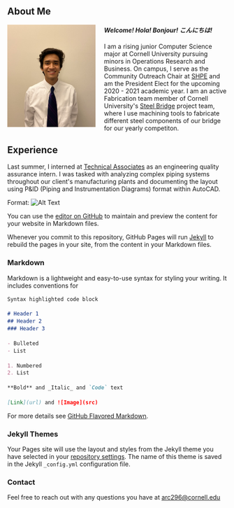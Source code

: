 ## About Me

<img align="left" width="40%" height="40%" src="me_2.jpg" style="margin-right: 20px; margin-bottom: 20px"/>

#### _Welcome! Hola! Bonjour! こんにちは!_

I am a rising junior Computer Science major at Cornell University pursuing minors in Operations Research and Business. On campus, I serve as the Community Outreach Chair at [SHPE](https://www.shpe.cornell.edu/index.html) and am the President Elect for the upcoming 2020 - 2021 academic year. I am an active Fabrication team member of Cornell University's [Steel Bridge](https://steelbridge.engineering.cornell.edu/) project team, where I use machining tools to fabricate different steel components of our bridge for our yearly competiton.

## Experience

Last summer, I interned at [Technical Associates](https://www.technicalassociates.com/) as an engineering quality assurance intern. I was tasked with analyzing complex piping systems throughout our client's manufacturing plants and documenting the layout using P&ID (Piping and Instrumentation Diagrams) format within AutoCAD.



Format: ![Alt Text](url)

You can use the [editor on GitHub](https://github.com/alancaldera/alancaldera/edit/master/index.md) to maintain and preview the content for your website in Markdown files.

Whenever you commit to this repository, GitHub Pages will run [Jekyll](https://jekyllrb.com/) to rebuild the pages in your site, from the content in your Markdown files.

### Markdown

Markdown is a lightweight and easy-to-use syntax for styling your writing. It includes conventions for

```markdown
Syntax highlighted code block

# Header 1
## Header 2
### Header 3

- Bulleted
- List

1. Numbered
2. List

**Bold** and _Italic_ and `Code` text

[Link](url) and ![Image](src)
```

For more details see [GitHub Flavored Markdown](https://guides.github.com/features/mastering-markdown/).

### Jekyll Themes

Your Pages site will use the layout and styles from the Jekyll theme you have selected in your [repository settings](https://github.com/alancaldera/alancaldera/settings). The name of this theme is saved in the Jekyll `_config.yml` configuration file.

### Contact

Feel free to reach out with any questions you have at
[arc296@cornell.edu](mailto:arc296@cornell.edu)
